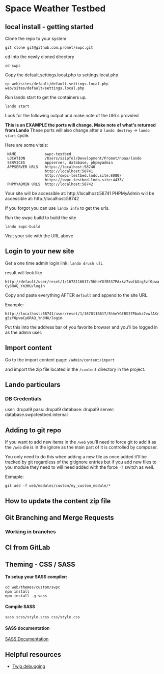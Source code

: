 # Space Weather Testbed

## local install - getting started

Clone the repo to your system

```git clone git@github.com:promet/swpc.git```

cd into the newly cloned directory

```cd swpc```

Copy the default.settings.local.php to settings.local.php

```cp web/sites/default/default.settings.local.php web/sites/default/settings.local.php```

Run lando start to get the containers up.

```lando start```

Look for the following output and make note of the URLs provided

**This is an EXAMPLE the ports will change. Make note of what's returned from Lando**
These ports will also change after a `lando destroy` -> `lando start` cycle.

Here are some vitals:

```
 NAME             swpc-testbed
 LOCATION         /Users/szipfel/Development/Promet/noaa/lando
 SERVICES         appserver, database, phpmyadmin
 APPSERVER URLS   https://localhost:58740
                  http://localhost:58741
                  http://swpc-testbed.lndo.site:8080/
                  https://swpc-testbed.lndo.site:4433/
 PHPMYADMIN URLS  http://localhost:58742
 ```

Your site will be accessible at: http://localhost:58741
PHPMyAdmin will be accessible at: http://localhost:58742

If you forgot you can use `lando info` to get the urls.

Run the swpc build to build the site

```lando swpc-build```

Visit your site with the URL above

## Login to your new site

Get a one time admin login link:
```lando drush uli```

result will look like

```http://default/user/reset/1/1678116617/5hheYGfBS37PAxkz7vwfAXrg5zf0pwaCy6RAQ_Yn3HU/login```

Copy and paste everything AFTER `default` and append to the site URL.

Example:

```http://localhost:58741/user/reset/1/1678116617/5hheYGfBS37PAxkz7vwfAXrg5zf0pwaCy6RAQ_Yn3HU/login```

Put this into the address bar of you favorite browser and you'll be logged in as the admin user.

## Import content

Go to the import content page:  `/admin/content/import`

and import the zip file located in the `/content` directory in the project.

## Lando particulars

### DB Credentials

user: drupal9
pass: drupal9
database: drupal9
server: database.swpctestbed.internal

## Adding to git repo

If you want to add new items in the `/web` you'll need to force git to add it as
the `/web` die is in the ignore as the main part of it is controlled by composer.

You only need to do this when adding a new file as once added it'll be tracked by git
regardless of the gitignore entries but if you add new files to you module they need to
will need added with the force `-f` switch as well.

Exmaple:

```git add -f web/modules/custom/my_custom_module/*```

## How to update the content zip file

## Git Branching and Merge Requests

### Working in branches

## CI from GitLab

## Theming - CSS / SASS

#### To setup your SASS compiler:

```
cd web/themes/custom/swpc
npm install
npm install -g sass
```

#### Compile SASS

```
sass scss/style.scss css/style.css
```

#### SASS documentation

[SASS Documentation](https://sass-lang.com/guide)


## Helpful resources

- [Twig debugging](https://www.drupal.org/docs/theming-drupal/twig-in-drupal/discovering-and-inspecting-variables-in-twig-templates)
